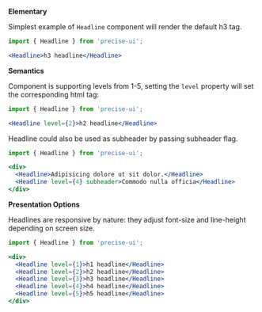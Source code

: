 **Elementary**

Simplest example of `Headline` component will render the default h3 tag.

```jsx
import { Headline } from 'precise-ui';

<Headline>h3 headline</Headline>
```

**Semantics**

Component is supporting levels from 1-5, setting the `level` property will set the corresponding html tag:

```jsx
import { Headline } from 'precise-ui';

<Headline level={2}>h2 headline</Headline>
```

Headline could also be used as subheader by passing subheader flag.

```jsx
import { Headline } from 'precise-ui';

<div>
  <Headline>Adipisicing dolore ut sit dolor.</Headline>
  <Headline level={4} subheader>Commodo nulla officia</Headline>
</div>
```

**Presentation Options**

Headlines are responsive by nature: they adjust font-size and line-height depending on screen size.

```jsx
import { Headline } from 'precise-ui';

<div>
  <Headline level={1}>h1 headline</Headline>
  <Headline level={2}>h2 headline</Headline>
  <Headline level={3}>h3 headline</Headline>
  <Headline level={4}>h4 headline</Headline>
  <Headline level={5}>h5 headline</Headline>
</div>
```
